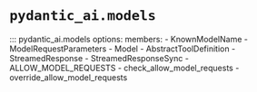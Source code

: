 # `pydantic_ai.models`

::: pydantic_ai.models
    options:
      members:
        - KnownModelName
        - ModelRequestParameters
        - Model
        - AbstractToolDefinition
        - StreamedResponse
        - StreamedResponseSync
        - ALLOW_MODEL_REQUESTS
        - check_allow_model_requests
        - override_allow_model_requests

